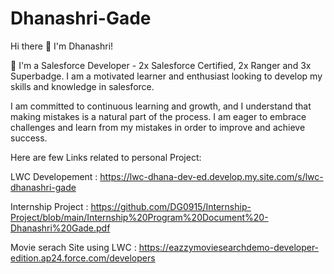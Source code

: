 # Dhanashri-Gade

Hi there 👋 I'm Dhanashri!

🔭 I'm a Salesforce Developer - 2x Salesforce Certified, 2x Ranger and 3x Superbadge.
I am a motivated learner and enthusiast looking to develop my skills and knowledge in salesforce.

I am committed to continuous learning and growth, and I understand that making mistakes is a natural part of the process. 
I am eager to embrace challenges and learn from my mistakes in order to improve and achieve success.


Here are few Links related to personal Project:

LWC Developement :            https://lwc-dhana-dev-ed.develop.my.site.com/s/lwc-dhanashri-gade

Internship Project :          https://github.com/DG0915/Internship-Project/blob/main/Internship%20Program%20Document%20-Dhanashri%20Gade.pdf

Movie serach Site using LWC : https://eazzymoviesearchdemo-developer-edition.ap24.force.com/developers

